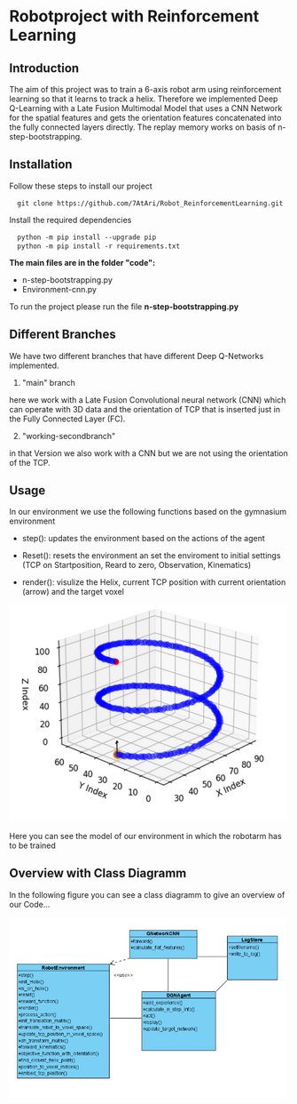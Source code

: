 # Robotproject with Reinforcement Learning

## Introduction
The aim of this project was to train a 6-axis robot arm using reinforcement learning so that it learns to track a helix.
Therefore we implemented Deep Q-Learning with a Late Fusion Multimodal Model that uses a CNN Network for the spatial features and
gets the orientation features concatenated into the fully connected layers directly.
The replay memory works on basis of n-step-bootstrapping.

## Installation
Follow these steps to install our project

      git clone https://github.com/7AtAri/Robot_ReinforcementLearning.git

Install the required dependencies 

      python -m pip install --upgrade pip
      python -m pip install -r requirements.txt


**The main files are in the folder "code":**
* n-step-bootstrapping.py
* Environment-cnn.py

To run the project please run the file **n-step-bootstrapping.py**

## Different Branches
We have two different branches that have different Deep Q-Networks implemented.

1. "main" branch

here we work with a Late Fusion Convolutional neural network (CNN) which can operate with 3D data and the orientation of TCP that is inserted just in the Fully Connected Layer (FC).

2. "working-secondbranch"

in that Version we also work with a CNN but we are not using the orientation of the TCP.

## Usage
 In our environment we use the following functions based on the gymnasium environment

 - step(): updates the environment based on the actions of the agent

 - Reset(): resets the environment an set the enviroment to initial settings (TCP on Startposition, Reard to zero, Observation, Kinematics)

 - render(): visulize the Helix, current TCP position with current orientation (arrow) and the target voxel
 
<img src="./images_read_me/HelixVisu.PNG" alt="drawing" width="500"/>

Here you can see the model of our environment in which the robotarm has to be trained

## Overview with Class Diagramm
In the following figure you can see a class diagramm to give an overview of our Code...

<img src="./images_read_me/Classdiagram.PNG" alt="drawing" width="500"/>
